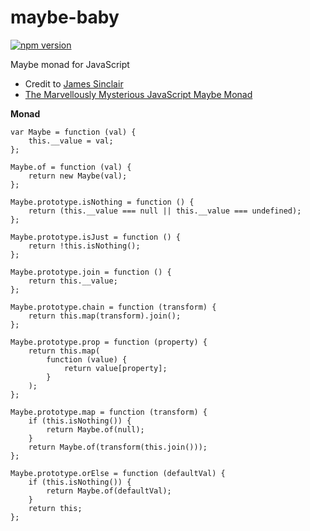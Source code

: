 # maybe-baby

[![npm version](https://badge.fury.io/js/maybe-baby.svg)](https://badge.fury.io/js/maybe-baby)

Maybe monad for JavaScript

* Credit to [James Sinclair](https://github.com/jrsinclair)
* [The Marvellously Mysterious JavaScript Maybe Monad](http://jrsinclair.com/articles/2016/marvellously-mysterious-javascript-maybe-monad/)

**Monad**
    
    var Maybe = function (val) {
        this.__value = val;
    };

    Maybe.of = function (val) {
        return new Maybe(val);
    };

    Maybe.prototype.isNothing = function () {
        return (this.__value === null || this.__value === undefined);
    };

    Maybe.prototype.isJust = function () {
        return !this.isNothing();
    };

    Maybe.prototype.join = function () {
        return this.__value;
    };

    Maybe.prototype.chain = function (transform) {
        return this.map(transform).join();
    };

    Maybe.prototype.prop = function (property) {
        return this.map(
            function (value) {
                return value[property];
            }
        );
    };

    Maybe.prototype.map = function (transform) {
        if (this.isNothing()) {
            return Maybe.of(null);
        }
        return Maybe.of(transform(this.join()));
    };

    Maybe.prototype.orElse = function (defaultVal) {
        if (this.isNothing()) {
            return Maybe.of(defaultVal);
        }
        return this;
    };
